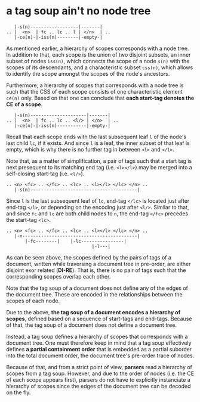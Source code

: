 
<!-- ======================================================================= -->
# a tag soup ain't no node tree

```
   |-s(n)------------------|-------|
.. |  <n>  | fc .. lc .. l | </n>  | ..
   |-ce(n)-|-iss(n)--------|-empty-|
```

As mentioned earlier, a hierarchy of scopes corresponds with a node tree. In
addition to that, each scope is the union of two disjoint subsets, an inner
subset of nodes `iss(n)`, which connects the scope of a node `s(n)` with the
scopes of its descendants, and a characteristic subset `css(n)`, which allows
to identify the scope amongst the scopes of the node's ancestors.

Furthermore, a hierarchy of scopes that corresponds with a node tree is such
that the CSS of each scope consists of one characteristic element `ce(n)` only.
Based on that one can conclude that **each start-tag denotes the CE of a scope**.

```
   |-s(n)---------------------|-------|
.. |  <n>  | fc .. lc .. <l/> | </n>  | ..
   |-ce(n)-|-iss(n)-----------|-empty-|
```

Recall that each scope ends with the last subsequent leaf `l` of the node's
last child `lc`, if it exists. And since `l` is a leaf, the inner subset of
that leaf is empty, which is why there is no further tag in between `<l>`
and `</l>`.

Note that, as a matter of simplification, a pair of tags such that a start
tag is next presequent to its matching end tag (i.e. `<l></l>`) may be merged
into a self-closing start-tag (i.e. `<l/>`).

```
.. <n> <fc> .. </fc> .. <lc> .. <l></l> </lc> </n> ..
   |-s(n)----------------------------------------|
```

Since `l` is the last subsequent leaf of `lc`, end-tag `</lc>` is located
just after end-tag `</l>`, or depending on the encoding just after `<l/>`.
Similar to that, and since `fc` and `lc` are both child nodes to `n`, the
end-tag `</fc>` precedes the start-tag `<lc>`.

```
.. <n> <fc> .. </fc> .. <lc> .. <l></l> </lc> </n> ..
   |-n-------------------------------------------|
       |-fc--------|    |-lc----------------|
                                |-l---|
```

As can be seen above, the scopes defined by the pairs of tags of a document,
written while traversing a document tree in pre-order, are either disjoint
exor related (**DI-RE**). That is, there is no pair of tags such that the
corresponding scopes overlap each other.

Note that the tag soup of a document does not define any of the edges of the
document tree. These are encoded in the relationships between the scopes of
each node.

Due to the above, **the tag soup of a document encodes a hierarchy of scopes**,
defined based on a sequence of start-tags and end-tags. Because of that, the
tag soup of a document does not define a document tree.

Instead, a tag soup defines a hierarchy of scopes that corresponds with a
document tree. One must therefore keep in mind that a tag soup effectively
defines **a partial containment order** that is embedded as a partial suborder
into the total document order, the document tree's pre-order trace of nodes.

Because of that, and from a strict point of view, **parsers** read a hierarchy
of scopes from a tag soup. However, and due to the order of nodes (i.e. the
CE of each scope appears first), parsers do not have to explicitly instanciate
a hierarchy of scopes since the edges of the document tree can be decoded on
the fly.
